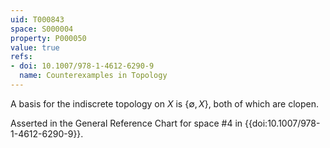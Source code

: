 ```yaml
---
uid: T000843
space: S000004
property: P000050
value: true
refs:
- doi: 10.1007/978-1-4612-6290-9
  name: Counterexamples in Topology
---
```


A basis for the indiscrete topology on $X$ is $\{\emptyset,X\}$, both of which are clopen.

Asserted in the General Reference Chart for space #4 in
{{doi:10.1007/978-1-4612-6290-9}}.

